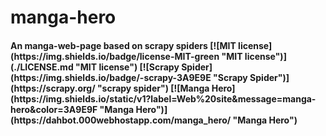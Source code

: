 # manga-hero
<h4></h4An>An manga-web-page based on  scrapy spiders
[![MIT license](https://img.shields.io/badge/license-MIT-green "MIT license")](./LICENSE.md "MIT license") [![Scrapy Spider](https://img.shields.io/badge/-scrapy-3A9E9E "Scrapy Spider")](https://scrapy.org/ "scrapy spider")
[![Manga Hero](https://img.shields.io/static/v1?label=Web%20site&message=manga-hero&color=3A9E9F  "Manga Hero")](https://dahbot.000webhostapp.com/manga_hero/ "Manga Hero")
